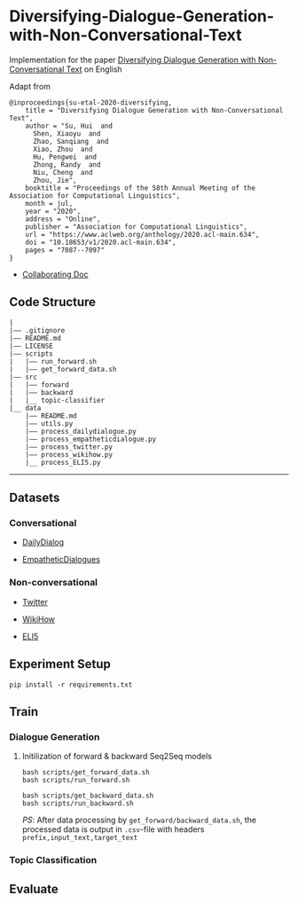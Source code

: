 # Diversifying-Dialogue-Generation-with-Non-Conversational-Text
Implementation for the paper [Diversifying Dialogue Generation with Non-Conversational Text](https://www.aclweb.org/anthology/2020.acl-main.634) on English

Adapt from 
```
@inproceedings{su-etal-2020-diversifying,
    title = "Diversifying Dialogue Generation with Non-Conversational Text",
    author = "Su, Hui  and
      Shen, Xiaoyu  and
      Zhao, Sanqiang  and
      Xiao, Zhou  and
      Hu, Pengwei  and
      Zhong, Randy  and
      Niu, Cheng  and
      Zhou, Jie",
    booktitle = "Proceedings of the 58th Annual Meeting of the Association for Computational Linguistics",
    month = jul,
    year = "2020",
    address = "Online",
    publisher = "Association for Computational Linguistics",
    url = "https://www.aclweb.org/anthology/2020.acl-main.634",
    doi = "10.18653/v1/2020.acl-main.634",
    pages = "7087--7097"
}
```

* [Collaborating Doc](https://docs.google.com/document/d/1_ybVnAjoKDjbyhQ_PJVUriZkGTe_OH1qjre6JifIJLQ/edit?usp=sharing)

## Code Structure
```
|
|—— .gitignore
|—— README.md
|—— LICENSE
|—— scripts
|   |—— run_forward.sh
|   |—— get_forward_data.sh
|—— src
|   |—— forward
|   |—— backward
|   |__ topic-classifier
|__ data
    |—— README.md
    |—— utils.py
    |—— process_dailydialogue.py
    |—— process_empatheticdialogue.py
    |—— process_twitter.py
    |—— process_wikihow.py
    |__ process_ELI5.py
```

---

## Datasets
### Conversational
* [DailyDialog](http://yanran.li/dailydialog)

* [EmpatheticDialogues](https://github.com/facebookresearch/EmpatheticDialogues)

### Non-conversational
* [Twitter](https://github.com/shaypal5/awesome-twitter-data)

* [WikiHow]()

* [ELI5](https://www.aclweb.org/anthology/P19-1346)

## Experiment Setup 
```
pip install -r requirements.txt
```

## Train

### Dialogue Generation
1. Initilization of forward & backward Seq2Seq models
    ```
    bash scripts/get_forward_data.sh
    bash scripts/run_forward.sh

    bash scripts/get_backward_data.sh
    bash scripts/run_backward.sh
    ```
    _PS_: After data processing by `get_forward/backward_data.sh`, the processed data is output in `.csv`-file with headers `prefix,input_text,target_text`

### Topic Classification


## Evaluate
